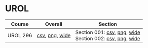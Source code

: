 # UROL

| Course | Overall | Section |
| ------ | ------- | ------- |
| UROL 296 | [csv](https://github.com/UCSD-Historical-Enrollment-Data/2024Spring/blob/main/overall/UROL%20296.csv), [png](https://raw.githubusercontent.com/UCSD-Historical-Enrollment-Data/2024Spring/main/plot_overall/UROL%20296.png), [wide](https://raw.githubusercontent.com/UCSD-Historical-Enrollment-Data/2024Spring/main/plot_overall_wide/UROL%20296.png) | Section 001: [csv](https://github.com/UCSD-Historical-Enrollment-Data/2024Spring/blob/main/section/UROL%20296_001.csv), [png](https://raw.githubusercontent.com/UCSD-Historical-Enrollment-Data/2024Spring/main/plot_section/UROL%20296_001.png), [wide](https://raw.githubusercontent.com/UCSD-Historical-Enrollment-Data/2024Spring/main/plot_section_wide/UROL%20296_001.png)<br>Section 002: [csv](https://github.com/UCSD-Historical-Enrollment-Data/2024Spring/blob/main/section/UROL%20296_002.csv), [png](https://raw.githubusercontent.com/UCSD-Historical-Enrollment-Data/2024Spring/main/plot_section/UROL%20296_002.png), [wide](https://raw.githubusercontent.com/UCSD-Historical-Enrollment-Data/2024Spring/main/plot_section_wide/UROL%20296_002.png) |
